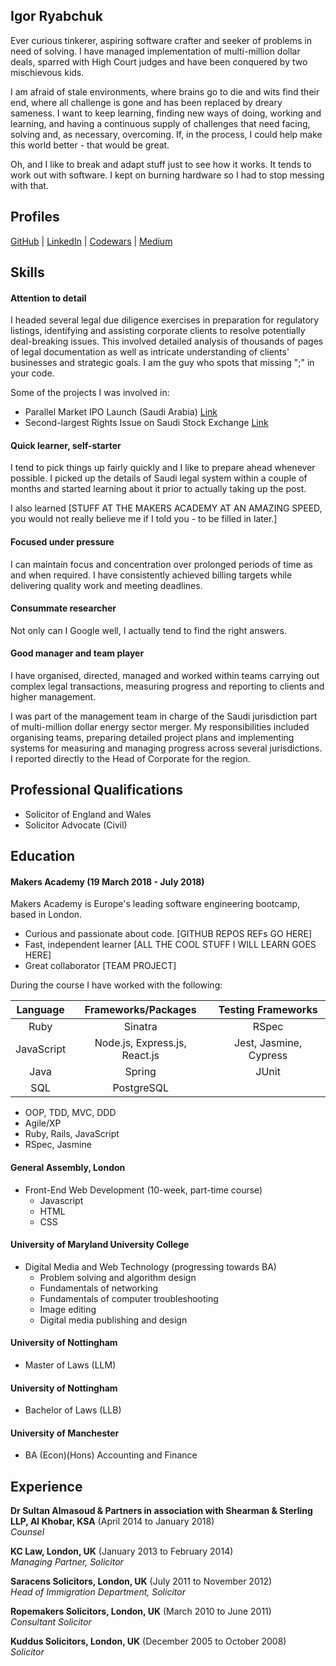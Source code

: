 ## Igor Ryabchuk

Ever curious tinkerer, aspiring software crafter and seeker of problems in need of solving. I have managed implementation of multi-million dollar deals, sparred with High Court judges and have been conquered by two mischievous kids.  

I am afraid of stale environments, where brains go to die and wits find their end, where all challenge is gone and has been replaced by dreary sameness. I want to keep learning, finding new ways of doing, working and learning, and having a continuous supply of challenges that need facing, solving and, as necessary, overcoming. If, in the process, I could help make this world better - that would be great.

Oh, and I like to break and adapt stuff just to see how it works. It tends to work out with software. I kept on burning hardware so I had to stop messing with that.


## Profiles

[GitHub](https://github.com/nixlim) | [LinkedIn](https://www.linkedin.com/in/igor-ryabchuk-95aa2722/) | [Codewars](https://www.codewars.com/users/nixlim) | [Medium](https://medium.com/@riabtchuk)

## Skills

#### Attention to detail

I headed several legal due diligence exercises in preparation for regulatory listings, identifying and assisting corporate clients to resolve potentially deal-breaking issues. This involved detailed analysis of thousands of pages of legal documentation as well as intricate understanding of clients' businesses and strategic goals. I am the guy who spots that missing ";" in your code.

Some of the projects I was involved in:

- Parallel Market IPO Launch (Saudi Arabia) [Link](https://www.shearman.com/news-and-events/news/2017/02/parallel-market-of-the-saudi-stock-exchange)
- Second-largest Rights Issue on Saudi Stock Exchange [Link](https://www.shearman.com/news-and-events/news/2016/09/saudi-rights-issue)

#### Quick learner, self-starter

I tend to pick things up fairly quickly and I like to prepare ahead whenever possible. I picked up the details of Saudi legal system within a couple of months and started learning about it prior to actually taking up the post.

I also learned [STUFF AT THE MAKERS ACADEMY AT AN AMAZING SPEED, you would not really believe me if I told you - to be filled in later.]

#### Focused under pressure

I can maintain focus and concentration over prolonged periods of time as and when required. I have consistently achieved billing targets while delivering quality work and meeting deadlines. 

#### Consummate researcher

Not only can I Google well, I actually tend to find the right answers.

#### Good manager and team player

I have organised, directed, managed and worked within teams carrying out complex legal transactions, measuring progress and reporting to clients and higher management.

I was part of the management team in charge of the Saudi jurisdiction part of multi-million dollar energy sector merger. My responsibilities included organising teams, preparing detailed project plans and implementing systems for measuring and managing progress across several jurisdictions. I reported directly to the Head of Corporate for the region.

## Professional Qualifications

 - Solicitor of England and Wales
 - Solicitor Advocate (Civil)

## Education

#### Makers Academy (19 March 2018 - July 2018)

Makers Academy is Europe's leading software engineering bootcamp, based in London. 

- Curious and passionate about code. [GITHUB REPOS REFs GO HERE]
- Fast, independent learner [ALL THE COOL STUFF I WILL LEARN GOES HERE]
- Great collaborator [TEAM PROJECT]

During the course I have worked with the following:

|Language|Frameworks/Packages|Testing Frameworks|
|:---:|:---:|:---:|
|Ruby|Sinatra|RSpec|
|JavaScript|Node.js, Express.js, React.js|Jest, Jasmine, Cypress
|Java|Spring|JUnit
|SQL|PostgreSQL|

 
  - OOP, TDD, MVC, DDD
  - Agile/XP
  - Ruby, Rails, JavaScript
  - RSpec, Jasmine

#### General Assembly, London

- Front-End Web Development (10-week, part-time course)
   - Javascript
   - HTML
   - CSS

#### University of Maryland University College

- Digital Media and Web Technology (progressing towards BA)
  - Problem solving and algorithm design
  - Fundamentals of networking
  - Fundamentals of computer troubleshooting
  - Image editing
  - Digital media publishing and design

#### University of Nottingham

- Master of Laws (LLM)

#### University of Nottingham

- Bachelor of Laws (LLB)

#### University of Manchester

- BA (Econ)(Hons) Accounting and Finance

## Experience

**Dr Sultan Almasoud & Partners in association with Shearman & Sterling LLP, Al Khobar, KSA** (April 2014 to January 2018)    
*Counsel*  

**KC Law, London, UK** (January 2013 to February 2014)   
*Managing Partner, Solicitor*  

**Saracens Solicitors, London, UK** (July 2011 to November 2012)   
*Head of Immigration Department, Solicitor* 

**Ropemakers Solicitors, London, UK** (March 2010 to June 2011)   
*Consultant Solicitor* 

**Kuddus Solicitors, London, UK** (December 2005 to October 2008)   
*Solicitor* 

 